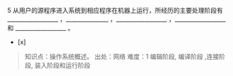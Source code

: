 5
从用户的源程序进入系统到相应程序在机器上运行，所经历的主要处理阶段有__________________ ，_______________
，__________________ ，__________________ 和 __________________ 。
- [x]  

> 知识点：操作系统概述。
> 出处：网络
> 难度：1
> 编辑阶段, 编译阶段 ,连接阶段, 装入阶段和运行阶段
